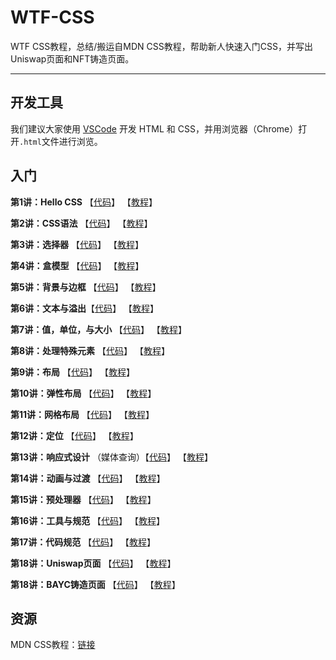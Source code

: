 # WTF-CSS
WTF CSS教程，总结/搬运自MDN CSS教程，帮助新人快速入门CSS，并写出Uniswap页面和NFT铸造页面。

---

## 开发工具

我们建议大家使用 [VSCode](https://code.visualstudio.com/download) 开发 HTML 和 CSS，并用浏览器（Chrome）打开`.html`文件进行浏览。

## 入门

**第1讲：Hello CSS** 【[代码](https://github.com/WTFAcademy/WTF-CSS/blob/main/01_HelloCSS)】 【[教程](https://github.com/WTFAcademy/WTF-CSS/blob/main/01_HelloCSS/readme.md)】

**第2讲：CSS语法** 【[代码](https://github.com/WTFAcademy/WTF-CSS/blob/main/02_Syntax)】 【[教程](https://github.com/WTFAcademy/WTF-CSS/blob/main/02_Syntax/readme.md)】

**第3讲：选择器** 【[代码](https://github.com/WTFAcademy/WTF-CSS/blob/main/03_Selectors)】 【[教程](https://github.com/WTFAcademy/WTF-CSS/blob/main/03_Selectors/readme.md)】

**第4讲：盒模型** 【[代码](https://github.com/WTFAcademy/WTF-CSS/blob/main/04_BoxModel)】 【[教程](https://github.com/WTFAcademy/WTF-CSS/blob/main/04_BoxModel/readme.md)】

**第5讲：背景与边框** 【[代码](https://github.com/WTFAcademy/WTF-CSS/blob/main/05_Background&Borders)】 【[教程](https://github.com/WTFAcademy/WTF-CSS/blob/main/05_Background&Borders/readme.md)】

**第6讲：文本与溢出**【[代码](https://github.com/WTFAcademy/WTF-CSS/blob/main/06_Text_Overflow)】 【[教程](https://github.com/WTFAcademy/WTF-CSS/blob/main/06_Text_Overflow/readme.md)】

**第7讲：值，单位，与大小** 【[代码](https://github.com/WTFAcademy/WTF-CSS/blob/main/07_Value_Unit_Size)】 【[教程](https://github.com/WTFAcademy/WTF-CSS/blob/main/07_Value_Unit_Size/readme.md)】

**第8讲：处理特殊元素** 【[代码](https://github.com/WTFAcademy/WTF-CSS/blob/main/08_SpecialElement)】 【[教程](https://github.com/WTFAcademy/WTF-CSS/blob/main/08_SpecialElement/readme.md)】

**第9讲：布局** 【[代码](https://github.com/WTFAcademy/WTF-CSS/blob/main/09_Layout)】 【[教程](https://github.com/WTFAcademy/WTF-CSS/blob/main/09_Layout/readme.md)】

**第10讲：弹性布局** 【[代码](https://github.com/WTFAcademy/WTF-CSS/blob/main/10_Flex)】 【[教程](https://github.com/WTFAcademy/WTF-CSS/blob/main/10_Flex/readme.md)】

**第11讲：网格布局** 【[代码](https://github.com/WTFAcademy/WTF-CSS/blob/main/11_Grid)】 【[教程](https://github.com/WTFAcademy/WTF-CSS/blob/main/11_Grid/readme.md)】

**第12讲：定位** 【[代码](https://github.com/WTFAcademy/WTF-CSS/blob/main/12_Position)】 【[教程](https://github.com/WTFAcademy/WTF-CSS/blob/main/12_Position/readme.md)】

**第13讲：响应式设计** （媒体查询）【[代码](https://github.com/WTFAcademy/WTF-CSS/blob/main/13_ResponsiveDesign)】 【[教程](https://github.com/WTFAcademy/WTF-CSS/blob/main/13_ResponsiveDesign/readme.md)】

**第14讲：动画与过渡** 【[代码](https://github.com/WTFAcademy/WTF-CSS/blob/main/14_Transitions)】 【[教程](https://github.com/WTFAcademy/WTF-CSS/blob/main/14_Transitions/readme.md)】

**第15讲：预处理器** 【[代码](https://github.com/WTFAcademy/WTF-CSS/blob/main/15_Preprocessor)】 【[教程](https://github.com/WTFAcademy/WTF-CSS/blob/main/15_Preprocessor/readme.md)】

**第16讲：工具与规范** 【[代码](https://github.com/WTFAcademy/WTF-CSS/blob/main/16_DevTool)】 【[教程](https://github.com/WTFAcademy/WTF-CSS/blob/main/16_DevTool/readme.md)】

**第17讲：代码规范** 【[代码](https://github.com/WTFAcademy/WTF-CSS/blob/main/17_CodeStandards)】 【[教程](https://github.com/WTFAcademy/WTF-CSS/blob/main/17_CodeStandards/readme.md)】

**第18讲：Uniswap页面** 【[代码](https://github.com/WTFAcademy/WTF-CSS/blob/main/18_Uniswap_HTML_CSS)】 【[教程](https://github.com/WTFAcademy/WTF-CSS/blob/main/18_Uniswap_HTML_CSS/readme.md)】

**第18讲：BAYC铸造页面** 【[代码](https://github.com/WTFAcademy/WTF-CSS/blob/main/19_BAYC_HTML_CSS)】 【[教程](https://github.com/WTFAcademy/WTF-CSS/blob/main/19_BAYC_HTML_CSS/readme.md)】

## 资源

MDN CSS教程：[链接](https://developer.mozilla.org/zh-CN/docs/Web/CSS)

